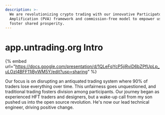```yaml
---
description: >-
  We are revolutionizing crypto trading with our innovative Participatory Value
  Amplification (PVA) framework and commission-free model to empower users and
  foster shared prosperity.
---
```


# app.untrading.org Intro

{% embed url="https://docs.google.com/presentation/d/1QLeFqYcP5jiRviD6bZPfUpLp_uLOzI4BFF11jByWM5Y/edit?usp=sharing" %}

Our focus is on disrupting an antiquated trading system where 90% of traders lose everything over time. This unfairness goes unquestioned, and traditional trading fosters division among participants. Our journey began as experienced HFT traders and designers, but a wake-up call from my son pushed us into the open source revolution. He's now our lead technical engineer, driving positive change.
